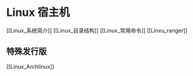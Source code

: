 # Linux 宿主机
[[Linux_系统简介]]
[[Linux_目录结构]]
[[Linux_常用命令]]
[[Linxu_ranger]]


## 特殊发行版
[[Linux_Archlinux]]
